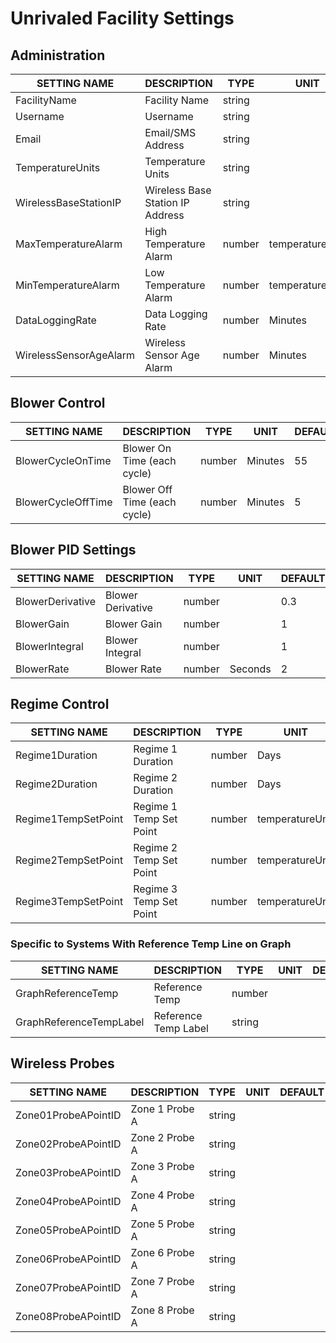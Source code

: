 # Unrivaled Facility Settings

## Administration
SETTING NAME                         | DESCRIPTION                             | TYPE    | UNIT             | DEFAULT | MIN     | MAX  
------------------------------------ | --------------------------------------- | ------- | ---------------- | ------- | ------- | -------
FacilityName                         | Facility Name                           | string  |                  |         |         |
Username                             | Username                                | string  |                  |         |         |
Email                                | Email/SMS Address                       | string  |                  |         |         |
TemperatureUnits                     | Temperature Units                       | string  |                  | F       |         |
WirelessBaseStationIP                | Wireless Base Station IP Address        | string  |                  |         |         |
MaxTemperatureAlarm                  | High Temperature Alarm                  | number  | temperatureUnit  | 80      | 0       | 180
MinTemperatureAlarm                  | Low Temperature Alarm                   | number  | temperatureUnit  | 0       | 0       | 180
DataLoggingRate                      | Data Logging Rate                       | number  | Minutes          | 120     | 0       | 720
WirelessSensorAgeAlarm               | Wireless Sensor Age Alarm               | number  | Minutes          | 10      | 5       | 720

## Blower Control
SETTING NAME                         | DESCRIPTION                             | TYPE    | UNIT             | DEFAULT | MIN     | MAX  
------------------------------------ | --------------------------------------- | ------- | ---------------- | ------- | ------- | -------
BlowerCycleOnTime                    | Blower On Time (each cycle)             | number  | Minutes          | 55      | 0       | 120
BlowerCycleOffTime                   | Blower Off Time (each cycle)            | number  | Minutes          | 5       | 0       | 120

## Blower PID Settings
SETTING NAME                         | DESCRIPTION                             | TYPE    | UNIT             | DEFAULT | MIN     | MAX  
------------------------------------ | --------------------------------------- | ------- | ---------------- | ------- | ------- | -------
BlowerDerivative                     | Blower Derivative                       | number  |                  | 0.3     | .1      | 2
BlowerGain                           | Blower Gain                             | number  |                  | 1       | .1      | 2
BlowerIntegral                       | Blower Integral                         | number  |                  | 1       | .1      | 2
BlowerRate                           | Blower Rate                             | number  | Seconds          | 2       | 1       | 300

## Regime Control
SETTING NAME                         | DESCRIPTION                             | TYPE    | UNIT             | DEFAULT | MIN     | MAX  
------------------------------------ | --------------------------------------- | ------- | ---------------- | ------- | ------- | -------
Regime1Duration                      | Regime 1 Duration                       | number  | Days             | 5       | 0       | 30
Regime2Duration                      | Regime 2 Duration                       | number  | Days             | 7       | 0       | 30
Regime1TempSetPoint                  | Regime 1 Temp Set Point                 | number  | temperatureUnit  | 131     | 0       | 180
Regime2TempSetPoint                  | Regime 2 Temp Set Point                 | number  | temperatureUnit  | 144     | 0       | 180
Regime3TempSetPoint                  | Regime 3 Temp Set Point                 | number  | temperatureUnit  | 134     | 0       | 180

### Specific to Systems With Reference Temp Line on Graph
SETTING NAME                         | DESCRIPTION                             | TYPE    | UNIT             | DEFAULT | MIN     | MAX
------------------------------------ | --------------------------------------- | ------- | ---------------- | ------- | ------- | -------
GraphReferenceTemp                   | Reference Temp                          | number  |                  |         |         |
GraphReferenceTempLabel              | Reference Temp Label                    | string  |                  |         |         |

## Wireless Probes
SETTING NAME                         | DESCRIPTION                             | TYPE    | UNIT             | DEFAULT | MIN     | MAX
------------------------------------ | --------------------------------------- | ------- | ---------------- | ------- | ------- | -------
Zone01ProbeAPointID                 | Zone 1 Probe A                          | string  |                  |         |         |
Zone02ProbeAPointID                 | Zone 2 Probe A                          | string  |                  |         |         |
Zone03ProbeAPointID                 | Zone 3 Probe A                          | string  |                  |         |         |
Zone04ProbeAPointID                 | Zone 4 Probe A                          | string  |                  |         |         |
Zone05ProbeAPointID                 | Zone 5 Probe A                          | string  |                  |         |         |
Zone06ProbeAPointID                 | Zone 6 Probe A                          | string  |                  |         |         |
Zone07ProbeAPointID                 | Zone 7 Probe A                          | string  |                  |         |         |
Zone08ProbeAPointID                 | Zone 8 Probe A                          | string  |                  |         |         |
